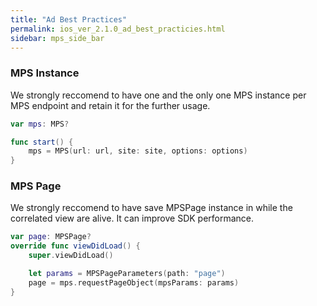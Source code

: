 ```yaml
---
title: "Ad Best Practices"
permalink: ios_ver_2.1.0_ad_best_practicies.html
sidebar: mps_side_bar
---
```


### MPS Instance 
We strongly reccomend to have one and the only one MPS instance per MPS endpoint and retain it for the further usage.

```swift
var mps: MPS?

func start() {
    mps = MPS(url: url, site: site, options: options)
}
```


### MPS Page

We strongly reccomend to have save MPSPage instance in while the correlated view are alive. It can improve SDK performance.

```swift
var page: MPSPage?
override func viewDidLoad() {
    super.viewDidLoad()

    let params = MPSPageParameters(path: "page")
    page = mps.requestPageObject(mpsParams: params)
}
```